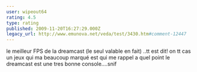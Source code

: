 ```yaml
---
user: wipeout64
rating: 4.5
type: rating
published: 2009-11-20T16:27:29.000Z
legacy_url: http://www.emunova.net/veda/test/3430.htm#comment-12447
---
```

le meilleur FPS de la dreamcast (le seul valable en fait) ..tt est dit!
on tt cas un jeux qui ma beaucoup marqué est qui me rappel a quel point le dreamcast est une tres bonne console....snif